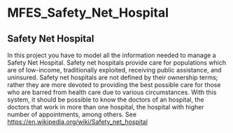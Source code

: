 # MFES_Safety_Net_Hospital

## Safety Net Hospital
In this project you have to model all the information needed to manage a Safety Net Hospital. Safety
net hospitals provide care for populations which are of low-income, traditionally exploited, receiving
public assistance, and uninsured. Safety net hospitals are not defined by their ownership terms; rather
they are more devoted to providing the best possible care for those who are barred from health care
due to various circumstances. With this system, it should be possible to know the doctors of an
hospital, the doctors that work in more than one hospital, the hospital with higher number of
appointments, among others.
See https://en.wikipedia.org/wiki/Safety_net_hospital
